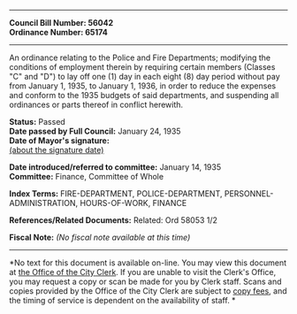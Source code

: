 * * * * *  
  
**Council Bill Number: [](#h0)[](#h2)56042**   
**Ordinance Number: 65174**  
  
* * * * *  
  
An ordinance relating to the Police and Fire Departments; modifying the conditions of employment therein by requiring certain members (Classes "C" and "D") to lay off one (1) day in each eight (8) day period without pay from January 1, 1935, to January 1, 1936, in order to reduce the expenses and conform to the 1935 budgets of said departments, and suspending all ordinances or parts thereof in conflict herewith.  
  
**Status:** Passed   
**Date passed by Full Council:** January 24, 1935   
**Date of Mayor's signature:**   
[(about the signature date)](/~public/approvaldate.htm)   
  
  
**Date introduced/referred to committee:** January 14, 1935   
**Committee:** Finance, Committee of Whole   
  
**Index Terms:** FIRE-DEPARTMENT, POLICE-DEPARTMENT, PERSONNEL-ADMINISTRATION, HOURS-OF-WORK, FINANCE  
  
**References/Related Documents:** Related: Ord 58053 1/2  
  
**Fiscal Note:** *(No fiscal note available at this time)*  
  
* * * * *  
  
*No text for this document is available on-line. You may view this document at [the Office of the City Clerk](http://www.seattle.gov/leg/clerk/contactUs.htm). If you are unable to visit the Clerk's Office, you may request a copy or scan be made for you by Clerk staff. Scans and copies provided by the Office of the City Clerk are subject to [copy fees](http://clerk.seattle.gov/~public/clerkfees.htm), and the timing of service is dependent on the availability of staff. *  
  
  
